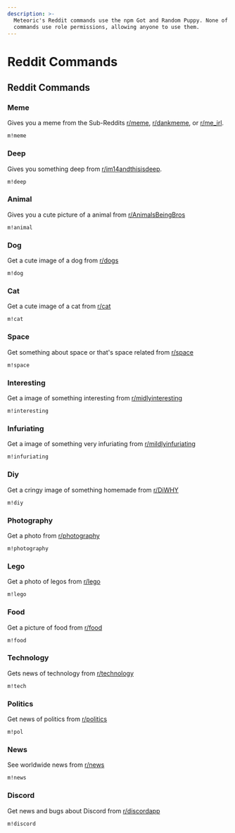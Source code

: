 ```yaml
---
description: >-
  Meteoric's Reddit commands use the npm Got and Random Puppy. None of these
  commands use role permissions, allowing anyone to use them.
---
```


# Reddit Commands

## Reddit Commands

### Meme

Gives you a meme from the Sub-Reddits [r/meme](https://www.reddit.com/r/meme/), [r/dankmeme](https://www.reddit.com/r/dankmeme/), or [r/me\_irl](https://www.reddit.com/r/me_irl/).

```
m!meme
```

### Deep

Gives you something deep from [r/im14andthisisdeep](https://www.reddit.com/r/im14andthisisdeep/).

```
m!deep
```

### Animal

Gives you a cute picture of a animal from  [r/AnimalsBeingBros](https://www.reddit.com/r/AnimalsBeingBros/)

```
m!animal
```

### Dog

Get a cute image of a dog from [r/dogs](https://www.reddit.com/r/dogs/)

```
m!dog
```

### Cat

Get a cute image of a cat from [r/cat](https://www.reddit.com/r/cats/)

```
m!cat
```

### Space

Get something about space or that's space related from [r/space](https://www.reddit.com/r/space/)

```
m!space
```

### Interesting

Get a image of something interesting from [r/midlyinteresting](https://www.reddit.com/r/midlyinteresting/)

```
m!interesting
```

### Infuriating

Get a image of something very infuriating from [r/mildlyinfuriating](https://www.reddit.com/r/mildlyinfuriating/)

```
m!infuriating
```

### Diy

Get a cringy image of something homemade from [r/DiWHY](https://www.reddit.com/r/DiWHY/)

```
m!diy
```

### Photography

Get a photo from [r/photography](https://www.reddit.com/r/photography/)

```
m!photography
```

### Lego

Get a photo of legos from [r/lego](https://www.reddit.com/r/lego/)

```
m!lego
```

### Food

Get a picture of food from [r/food](https://www.reddit.com/r/food/)

```
m!food
```

### Technology

Gets news of technology from [r/technology](https://www.reddit.com/r/technology/)

```
m!tech
```

### Politics

Get news of politics from [r/politics](https://www.reddit.com/r/politics/)

```
m!pol
```

### News

See worldwide news from [r/news](https://www.reddit.com/r/news/)

```
m!news
```

### Discord

Get news and bugs about Discord from [r/discordapp](https://www.reddit.com/r/discordapp/)

```
m!discord
```


